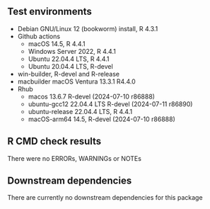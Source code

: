 ## Test environments
* Debian GNU/Linux 12 (bookworm) install, R 4.3.1
* Github actions
  - macOS 14.5, R 4.4.1
  - Windows Server 2022, R 4.4.1
  - Ubuntu 22.04.4 LTS, R 4.4.1
  - Ubuntu 20.04.4 LTS, R-devel
* win-builder, R-devel and R-release
* macbuilder macOS Ventura 13.3.1 R4.4.0
* Rhub
  - macos 13.6.7 R-devel (2024-07-10 r86888)
  - ubuntu-gcc12 22.04.4 LTS R-devel (2024-07-11 r86890)
  - ubuntu-release 22.04.4 LTS, R 4.4.1
  - macOS-arm64 14.5, R-devel (2024-07-10 r86888)

## R CMD check results
There were no ERRORs, WARNINGs or NOTEs

## Downstream dependencies
There are currently no downstream dependencies for this package
